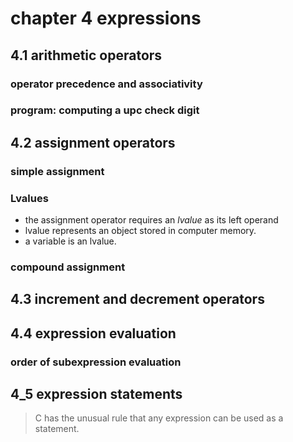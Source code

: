 # chapter 4 expressions



## 4.1 arithmetic operators

### operator precedence and associativity
### program: computing a upc check digit

## 4.2 assignment operators

### simple assignment
### **Lvalues**

- the assignment operator requires an *lvalue* as its left operand
- lvalue represents an object stored in computer memory.
- a variable is an lvalue.

### compound assignment

## 4.3 increment and decrement operators

## 4.4 expression evaluation

### order of subexpression evaluation

## 4_5 expression statements

>C has the unusual rule that any expression can be used as a statement.


